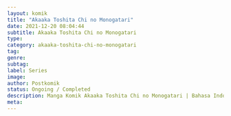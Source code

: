 ```yaml
---
layout: komik
title: "Akaaka Toshita Chi no Monogatari"
date: 2021-12-20 08:04:44
subtitle: Akaaka Toshita Chi no Monogatari
type: 
category: akaaka-toshita-chi-no-monogatari
tag: 
genre: 
subtag: 
label: Series
image: 
author: Postkomik
status: Ongoing / Completed
description: Manga Komik Akaaka Toshita Chi no Monogatari | Bahasa Indonesia
meta: 
---
```

